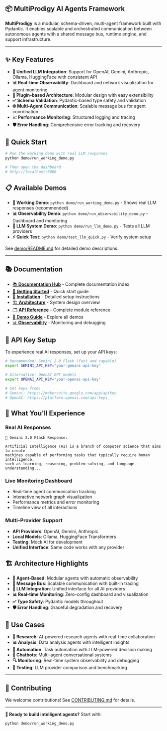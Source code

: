 ## 📦 MultiProdigy AI Agents Framework

**MultiProdigy** is a modular, schema-driven, multi-agent framework built with Pydantic. It enables scalable and orchestrated communication between autonomous agents with a shared message bus, runtime engine, and support infrastructure.

------

## ✨ Key Features

- **🤖 Unified LLM Integration**: Support for OpenAI, Gemini, Anthropic, Ollama, HuggingFace with consistent API
- **📊 Real-time Observability**: Dashboard and network visualization for agent monitoring
- **🔧 Plugin-based Architecture**: Modular design with easy extensibility
- **✅ Schema Validation**: Pydantic-based type safety and validation
- **🌐 Multi-Agent Communication**: Scalable message bus for agent coordination
- **📈 Performance Monitoring**: Structured logging and tracing
- **🛡️ Error Handling**: Comprehensive error tracking and recovery

## 🚀 Quick Start

```bash
# Run the working demo with real LLM responses
python demo/run_working_demo.py

# Then open the dashboard
# http://localhost:5000
```

## 📋 Available Demos

- **🎯 Working Demo**: `python demo/run_working_demo.py` - Shows real LLM responses (recommended)
- **📊 Observability Demo**: `python demo/run_observability_demo.py` - Dashboard and monitoring
- **🤖 LLM System Demo**: `python demo/run_llm_demo.py` - Tests all LLM providers
- **⚡ Quick Test**: `python demo/test_llm_quick.py` - Verify system setup

See [demo/README.md](demo/README.md) for detailed demo descriptions.

-------

## 📚 Documentation

- [📚 **Documentation Hub**](docs/README.md) - Complete documentation index
- [🚀 **Getting Started**](docs/getting_started.md) - Quick start guide  
- [🔧 **Installation**](docs/installation.md) - Detailed setup instructions
- [🏗️ **Architecture**](docs/architecture.md) - System design overview
- [🗂️ **API Reference**](docs/modules_reference.md) - Complete module reference
- [🎯 **Demo Guide**](docs/sample_agent_demo.md) - Explore all demos
- [📊 **Observability**](docs/observability/user_guide.md) - Monitoring and debugging 

## 🔑 API Key Setup

To experience real AI responses, set up your API keys:

```bash
# Recommended: Gemini 2.0 Flash (fast and capable)
export GEMINI_API_KEY="your-gemini-api-key"

# Alternative: OpenAI GPT models
export OPENAI_API_KEY="your-openai-api-key"

# Get keys from:
# Gemini: https://makersuite.google.com/app/apikey
# OpenAI: https://platform.openai.com/api-keys
```

## 🎯 What You'll Experience

### **Real AI Responses**
```
🤖 Gemini 2.0 Flash Response:

Artificial Intelligence (AI) is a branch of computer science that aims to create 
machines capable of performing tasks that typically require human intelligence,
such as learning, reasoning, problem-solving, and language understanding...
```

### **Live Monitoring Dashboard**
- Real-time agent communication tracking
- Interactive network graph visualization
- Performance metrics and error monitoring
- Timeline view of all interactions

### **Multi-Provider Support**
- **API Providers**: OpenAI, Gemini, Anthropic
- **Local Models**: Ollama, HuggingFace Transformers
- **Testing**: Mock AI for development
- **Unified Interface**: Same code works with any provider

## 🏗️ Architecture Highlights

- **🤖 Agent-Based**: Modular agents with automatic observability
- **🔄 Message Bus**: Scalable communication with built-in tracing
- **🧠 LLM Integration**: Unified interface for all AI providers
- **📊 Real-time Monitoring**: Zero-config dashboard and visualization
- **✅ Type Safety**: Pydantic models throughout
- **🛡️ Error Handling**: Graceful degradation and recovery

## 🚀 Use Cases

- **🔬 Research**: AI-powered research agents with real-time collaboration
- **📊 Analysis**: Data analysis agents with intelligent insights
- **🤖 Automation**: Task automation with LLM-powered decision making
- **💬 Chatbots**: Multi-agent conversational systems
- **🔍 Monitoring**: Real-time system observability and debugging
- **🧪 Testing**: LLM provider comparison and benchmarking

--------

## 🤝 Contributing

We welcome contributions! See [CONTRIBUTING.md](CONTRIBUTING.md) for details.

---

**🎉 Ready to build intelligent agents?** Start with:
```bash
python demo/run_working_demo.py
```
